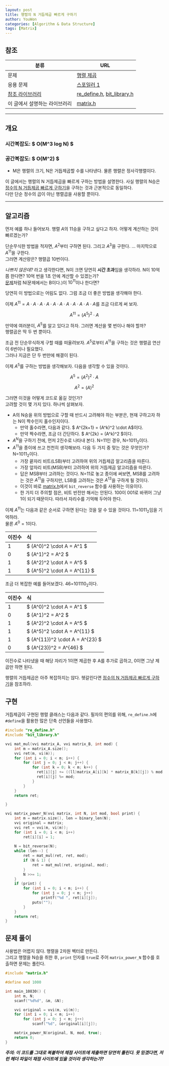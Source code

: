 ```yaml
---
layout: post
title: 행렬의 N 거듭제곱 빠르게 구하기
author: YouWon
categories: [Algorithm & Data Structure]
tags: [Matrix]
---
```


## 참조

분류 | URL
-------- | --------
문제 | [행렬 제곱](https://www.acmicpc.net/problem/10830)
응용 문제 | [스포일러 1](https://www.acmicpc.net/problem/2749)
[참조 라이브러리](https://greeksharifa.github.io/algorithm/2018/07/07/algorithm-library) | [re_define.h](https://github.com/greeksharifa/ps_code/blob/master/library/re_define.h), [bit_library.h](https://github.com/greeksharifa/ps_code/blob/master/library/bit_library.h)
이 글에서 설명하는 라이브러리 | [matrix.h](https://github.com/greeksharifa/ps_code/blob/master/library/matrix.h)

--- 

## 개요

### 시간복잡도: $ O(M^3 log N) $
### 공간복잡도: $ O(M^2) $
- M은 행렬의 크기, N은 거듭제곱할 수를 나타낸다. 물론 행렬은 정사각행렬이다.

이 글에서는 행렬의 N 거듭제곱을 빠르게 구하는 방법을 설명한다. 
사실 행렬의 N승은 [정수의 N 거듭제곱 빠르게 구하기](#)을 구하는 것과 근본적으로 동일하다.  
다만 단순 정수의 곱이 아닌 행렬곱을 사용할 뿐이다.

---

## 알고리즘

먼저 예를 하나 들어보자. 행렬 $A$의 11승을 구하고 싶다고 하자. 어떻게 계산하는 것이 빠르겠는가?

단순무식한 방법을 적자면, $A^2$부터 구하면 된다. 그리고 $A^3$을 구한다. ... 마지막으로 $A^{11}$을 구한다.  
그러면 계산량은? 행렬곱 10번이다.

*나쁘지 않은데?* 라고 생각한다면, N이 크면 당연히 **시간 초과**임을 생각하라. N이 10억쯤 한다면? 10억 번을 1초 안에 계산할 수 있겠는가?  
[문제](https://www.acmicpc.net/problem/10830)처럼 N(문제에서는 B이다.)이 $10^{11}$이나 한다면?

당연히 이 방법으로는 어림도 없다. 그럼 조금 더 좋은 방법을 생각해야 한다.

이제 $A^{11} = A \cdot A \cdot A \cdot A \cdot A \cdot A \cdot A \cdot A \cdot A \cdot A \cdot A$를 조금 다르게 써 보자.

$$ A^{11} = (A^5)^2 \cdot A $$

만약에 여러분이, $A^5$를 알고 있다고 하자. 그러면 계산을 몇 번이나 해야 할까?  
행렬곱은 딱 두 번 뿐이다.

조금 전 단순무식하게 구할 때를 떠올려보자. $A^5$로부터 $A^{11}$을 구하는 것은 행렬곱 연산이 6번이나 필요했다.  
그러나 지금은 단 두 번만에 해결이 된다.

이제 $A^5$를 구하는 방법을 생각해보자. 다음을 생각할 수 있을 것이다.

$$ A^5 = (A^2)^2 \cdot A $$

$$ A^2 = (A)^2 $$

그러면 이것을 어떻게 코드로 옮길 것인가?  
고려할 것이 몇 가지 있다. 하나씩 살펴보자.

- A의 N승을 위의 방법으로 구할 때 반드시 고려해야 하는 부분은, 현재 구하고자 하는 N이 짝수인지 홀수인지이다.  
  - 만약 홀수라면, 다음과 같다. $ A^{2k+1} = (A^k)^2 \cdot A$이다.  
  - 만약 짝수라면, 조금 더 간단하다. $ A^{2k} = (A^k)^2 $이다.
- $A^N$을 구하기 전에, 먼저 2진수로 나타내 본다. N=11인 경우, N=$1011_2$이다.
- $A^{11}$을 종이에 쓰고 천천히 생각해보라. 다음 두 가지 중 맞는 것은 무엇인가? N=$1011_2$이다.
  - 가장 끝자리 비트(LSB)부터 고려하여 위의 거듭제곱 알고리즘을 따른다.
  - 가장 앞자리 비트(MSB)부터 고려하여 위의 거듭제곱 알고리즘을 따른다.
  - 답은 MSB부터 고려하는 것이다. N=11로 놓고 종이에 써보면, MSB를 고려하는 것은 $A^{11}$을 구하지만, LSB를 고려하는 것은 $A^{13}$을 구하게 될 것이다. 
  - 이것이 바로 [matrix.h](https://github.com/greeksharifa/ps_code/blob/master/library/matrix.h)에서 `bit_reverse` 함수를 사용하는 이유이다.
  - 한 가지 더 주의할 점은, 비트 반전만 해서는 안된다. 100이 001로 바뀌어 그냥 1이 되기 때문이다. 따라서 자리수를 기억해 두어야 한다.

이제 $A^{11}$는 다음과 같은 순서로 구하면 된다는 것을 알 수 있을 것이다. 11=$1011_2$임을 기억하라.  
물론 $A^0 = 1$이다.

이진수 | 식
-------- | :--------
1 | $ (A^0)^2 \cdot A = A^1 $
0 | $ (A^1)^2 = A^2 $
1 | $ (A^2)^2 \cdot A = A^5 $
1 | $ (A^5)^2 \cdot A = A^{11} $


조금 더 복잡한 예를 들어보겠다. 46=$101110_2$이다.

이진수 | 식
-------- | :--------
1 | $ (A^0)^2 \cdot A = A^1 $
0 | $ (A^1)^2 = A^2 $
1 | $ (A^2)^2 \cdot A = A^5 $
1 | $ (A^5)^2 \cdot A = A^{11} $
1 | $ (A^{11})^2 \cdot A = A^{23} $
0 | $ (A^{23})^2 = A^{46} $

이진수로 나타냈을 때 해당 자리가 1이면 제곱한 후 A를 추가로 곱하고, 0이면 그냥 제곱만 하면 된다.

행렬의 거듭제곱은 아주 복잡하지는 않다. 헷갈린다면 [정수의 N 거듭제곱 빠르게 구하기](#)을 참조하라.

## 구현

거듭제곱이 구현된 행렬 클래스는 다음과 같다. 필자의 편의를 위해, `re_define.h`에 `#define`을 활용한 많은 단축 선언들을 사용했다. 

```cpp
#include "re_define.h"
#include "bit_library.h"

vvi mat_mul(vvi matrix_A, vvi matrix_B, int mod) {
    int m = matrix_A.size();
    vvi ret(m, vi(m));
    for (int i = 0; i < m; i++) {
        for (int j = 0; j < m; j++) {
            for (int k = 0; k < m; k++) {
              ret[i][j] += ((ll)matrix_A[i][k] * matrix_B[k][j]) % mod;
              ret[i][j] %= mod;
            }
        }
    }
    return ret;

}

vvi matrix_power_N(vvi matrix, int N, int mod, bool print) {
    int m = matrix.size(), len = binary_len(N);
    vvi original = matrix;
    vvi ret = vvi(m, vi(m));
    for (int i = 0; i < m; i++)
        ret[i][i] = 1;
    
	N = bit_reverse(N);
    while (len--) {
        ret = mat_mul(ret, ret, mod);
        if (N & 1) {
            ret = mat_mul(ret, original, mod);
        }
        N >>= 1;
    }
    if (print) {
        for (int i = 0; i < m; i++) {
            for (int j = 0; j < m; j++)
                printf("%d ", ret[i][j]);
            puts("");
        }
    }
    return ret;
}

```

## 문제 풀이

사용법은 어렵지 않다. 행렬을 2차원 벡터로 만든다.  
그리고 행렬을 N승을 취한 후, `print` 인자를 `true`로 주어 `matrix_power_N` 함수를 호출하면 문제는 풀린다.

```cpp
#include "matrix.h"

#define mod 1000

int main_10830() {
    int m, N;
    scanf("%d%d", &m, &N);

    vvi original = vvi(m, vi(m));
    for (int i = 0; i < m; i++)
        for (int j = 0; j < m; j++)
            scanf("%d", &original[i][j]);

    matrix_power_N(original, N, mod, true);
    return 0;
}
```

***주의: 이 코드를 그대로 복붙하여 채점 사이트에 제출하면 당연히 틀린다. 못 믿겠다면, 저런 헤더 파일이 채점 사이트에 있을 것이라 생각하는가?***
